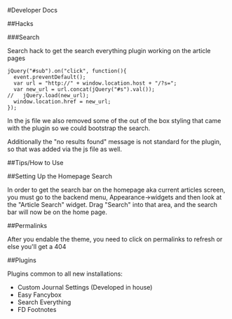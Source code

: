 #Developer Docs

##Hacks

###Search

Search hack to get the search everything plugin working on the article pages

```
jQuery("#sub").on("click", function(){
  event.preventDefault();
  var url = "http://" + window.location.host + "/?s=";
  var new_url = url.concat(jQuery("#s").val());
//   jQuery.load(new_url);
  window.location.href = new_url;
});

```

In the js file we also removed some of the out of the box styling that came with the plugin so we could bootstrap the search.

Additionally the "no results found" message is not standard for the plugin, so that was added via the js file as well.

##Tips/How to Use

##Setting Up the Homepage Search

In order to get the search bar on the homepage aka current articles screen, you must go to the backend menu, Appearance->widgets and then look at the "Article Search" widget. Drag "Search" into that area, and the search bar will now be on the home page.

##Permalinks

After you endable the theme, you need to click on permalinks to refresh or else you'll get a 404

##Plugins

Plugins common to all new installations:
* Custom Journal Settings (Developed in house)
* Easy Fancybox
* Search Everything
* FD Footnotes

